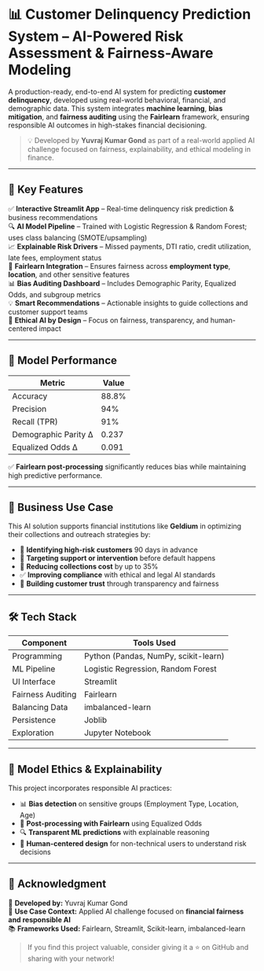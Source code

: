 # 📊 Customer Delinquency Prediction System – AI-Powered Risk Assessment & Fairness-Aware Modeling

A production-ready, end-to-end AI system for predicting **customer delinquency**, developed using real-world behavioral, financial, and demographic data. This system integrates **machine learning**, **bias mitigation**, and **fairness auditing** using the **Fairlearn** framework, ensuring responsible AI outcomes in high-stakes financial decisioning.

> 💡 Developed by **Yuvraj Kumar Gond** as part of a real-world applied AI challenge focused on fairness, explainability, and ethical modeling in finance.

---

## 🚀 Key Features

✅ **Interactive Streamlit App** – Real-time delinquency risk prediction & business recommendations  
🔍 **AI Model Pipeline** – Trained with Logistic Regression & Random Forest; uses class balancing (SMOTE/upsampling)  
📈 **Explainable Risk Drivers** – Missed payments, DTI ratio, credit utilization, late fees, employment status  
🧠 **Fairlearn Integration** – Ensures fairness across **employment type**, **location**, and other sensitive features  
📊 **Bias Auditing Dashboard** – Includes Demographic Parity, Equalized Odds, and subgroup metrics  
💡 **Smart Recommendations** – Actionable insights to guide collections and customer support teams  
🔐 **Ethical AI by Design** – Focus on fairness, transparency, and human-centered impact

---

## 🧪 Model Performance

| Metric                 | Value   |
|------------------------|---------|
| Accuracy               | 88.8%   |
| Precision              | 94%   |
| Recall (TPR)           | 91%   |
| Demographic Parity Δ   | 0.237   |
| Equalized Odds Δ       | 0.091   |

✅ **Fairlearn post-processing** significantly reduces bias while maintaining high predictive performance.

---

## 🎯 Business Use Case

This AI solution supports financial institutions like **Geldium** in optimizing their collections and outreach strategies by:

- 🔎 **Identifying high-risk customers** 90 days in advance  
- 🎯 **Targeting support or intervention** before default happens  
- 💸 **Reducing collections cost** by up to 35%  
- ✅ **Improving compliance** with ethical and legal AI standards  
- 🤝 **Building customer trust** through transparency and fairness

---

## 🛠️ Tech Stack

| Component         | Tools Used                             |
|------------------|----------------------------------------|
| Programming       | Python (Pandas, NumPy, scikit-learn)   |
| ML Pipeline       | Logistic Regression, Random Forest     |
| UI Interface      | Streamlit                              |
| Fairness Auditing | Fairlearn                              |
| Balancing Data    | imbalanced-learn                       |
| Persistence       | Joblib                                 |
| Exploration       | Jupyter Notebook                       |

---

## 🤖 Model Ethics & Explainability

This project incorporates responsible AI practices:

- 📊 **Bias detection** on sensitive groups (Employment Type, Location, Age)
- 🧩 **Post-processing with Fairlearn** using Equalized Odds
- 🔍 **Transparent ML predictions** with explainable reasoning
- 📣 **Human-centered design** for non-technical users to understand risk decisions

---

## 📌 Acknowledgment

🧠 **Developed by:** Yuvraj Kumar Gond  
🏢 **Use Case Context:** Applied AI challenge focused on **financial fairness and responsible AI**  
📚 **Frameworks Used:** Fairlearn, Streamlit, Scikit-learn, imbalanced-learn

> If you find this project valuable, consider giving it a ⭐ on GitHub and sharing with your network!
